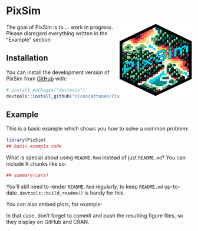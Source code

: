 
<!-- README.md is generated from README.Rmd. Please edit that file -->

# PixSim

<!-- badges: start -->
<!-- badges: end -->

<img src="inst/extdata/logo.png" align="right" height="196" width="196" />

The goal of PixSim is to … work in progress. Please disregard everything
written in the “Example” section

## Installation

You can install the development version of PixSim from
[GitHub](https://github.com/) with:

``` r
# install.packages("devtools")
devtools::install_github("nicoscattaneo/PixSim")
```

## Example

This is a basic example which shows you how to solve a common problem:

``` r
library(PixSim)
## basic example code
```

What is special about using `README.Rmd` instead of just `README.md`?
You can include R chunks like so:

``` r
## summary(cars)
```

You’ll still need to render `README.Rmd` regularly, to keep `README.md`
up-to-date. `devtools::build_readme()` is handy for this.

You can also embed plots, for example:

In that case, don’t forget to commit and push the resulting figure
files, so they display on GitHub and CRAN.
